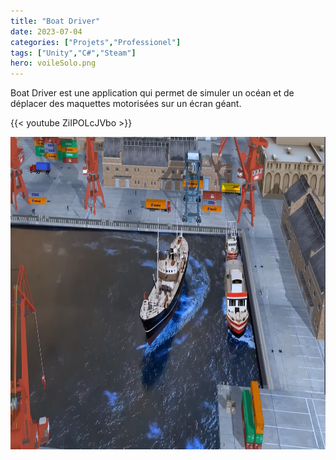 ```yaml
---
title: "Boat Driver"
date: 2023-07-04
categories: ["Projets","Professionel"]
tags: ["Unity","C#","Steam"]
hero: voileSolo.png
---
```


Boat Driver est une application qui permet de simuler un océan et de déplacer des maquettes motorisées sur un écran géant.
<!--more-->
{{< youtube ZiIPOLcJVbo >}}
<br>

<img  alt="Fiche Personnage" src="DoubleSimu.png" height="500" width="700" >
